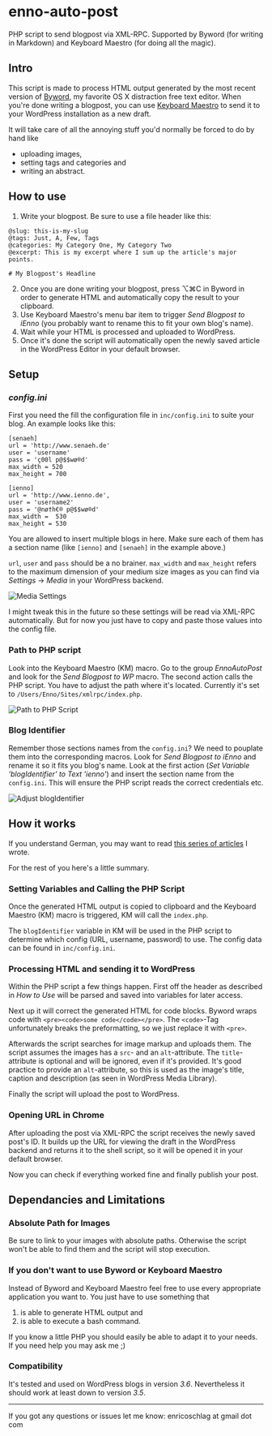 enno-auto-post
==============

PHP script to send blogpost via XML-RPC. Supported by Byword (for writing in Markdown) and Keyboard Maestro (for doing all the magic).

Intro
-----

This script is made to process HTML output generated by the most recent version of [Byword](http://bywordapp.com/ "Byword • A Simple Text Editor for Mac and iOS"), my favorite OS X distraction free text editor. When you're done writing a blogpost, you can use [Keyboard Maestro](http://www.keyboardmaestro.com/ "Keyboard Maestro 5.3.2: Work Faster with Macros for Mac OS X") to send it to your WordPress installation as a new draft.

It will take care of all the annoying stuff you'd normally be forced to do by hand like

- uploading images,
- setting tags and categories and
- writing an abstract.

How to use
----------

1. Write your blogpost. Be sure to use a file header like this:

```
@slug: this-is-my-slug
@tags: Just, A, Few, Tags
@categories: My Category One, My Category Two
@excerpt: This is my excerpt where I sum up the article's major points.

# My Blogpost's Headline
```

2. Once you are done writing your blogpost, press ⌥⌘C in Byword in order to generate HTML and automatically copy the result to your clipboard.
3. Use Keyboard Maestro's menu bar item to trigger *Send Blogpost to iEnno* (you probably want to rename this to fit your own blog's name).
4. Wait while your HTML is processed and uploaded to WordPress.
5. Once it's done the script will automatically open the newly saved article in the WordPress Editor in your default browser.

Setup
-----

### *config.ini*

First you need the fill the configuration file in `inc/config.ini` to suite your blog. An example looks like this:

	[senaeh]
	url = 'http://www.senaeh.de'
	user = 'username'
	pass = 'ç00l p@$$wø®d'
	max_width = 520
	max_height = 700
	
	[ienno]
	url = 'http://www.ienno.de',
	user = 'username2'
	pass = '@nø†h€® p@$$wø®d'
	max_width =  530
	max_height = 530

You are allowed to insert multiple blogs in here. Make sure each of them has a section name (like `[ienno]` and `[senaeh]` in the example above.)

`url`, `user` and `pass` should be a no brainer. `max_width` and `max_height` refers to the maximum dimension of your medium size images as you can find via *Settings* → *Media* in your WordPress backend.

![Media Settings](https://raw.github.com/LeEnno/enno-auto-post/master/screenshot_media_settings.png)

I might tweak this in the future so these settings will be read via XML-RPC automatically. But for now you just have to copy and paste those values into the config file.

### Path to PHP script

Look into the Keyboard Maestro (KM) macro. Go to the group *EnnoAutoPost* and look for the *Send Blogpost to WP* macro. The second action calls the PHP script. You have to adjust the path where it's located. Currently it's set to `/Users/Enno/Sites/xmlrpc/index.php`.

![Path to PHP Script](https://raw.github.com/LeEnno/enno-auto-post/master/screenshot_php_path.png)

### Blog Identifier

Remember those sections names from the `config.ini`? We need to pouplate them into the corresponding macros. Look for *Send Blogpost to iEnno* and rename it so it fits you blog's name. Look at the first action (*Set Variable 'blogIdentifier' to Text 'ienno'*) and insert the section name from the `config.ini`. This will ensure the PHP script reads the correct credentials etc.

![Adjust blogIdentifier](https://raw.github.com/LeEnno/enno-auto-post/master/screenshot_blogIdentifier.png)

How it works
------------

If you understand German, you may want to read [this series of articles](http://www.senaeh.de/seriesenaeh/effizienteres-bloggen-mit-wordpress-dank-xml-rpc/ "Series: Effizienteres Bloggen mit WordPress dank XML-RPC « senäh") I wrote.

For the rest of you here's a little summary.

### Setting Variables and Calling the PHP Script

Once the generated HTML output is copied to clipboard and the Keyboard Maestro (KM) macro is triggered, KM will call the `index.php`.

The `blogIdentifier` variable in KM will be used in the PHP script to determine which config (URL, username, password) to use. The config data can be found in `inc/config.ini`.

### Processing HTML and sending it to WordPress

Within the PHP script a few things happen. First off the header as described in *How to Use* will be parsed and saved into variables for later access.

Next up it will correct the generated HTML for code blocks. Byword wraps code with `<pre><code>some code</code></pre>`. The `<code>`-Tag unfortunately breaks the preformatting, so we just replace it with `<pre>`.

Afterwards the script searches for image markup and uploads them. The script assumes the images has a `src`- and an `alt`-attribute. The `title`-attribute is optional and will be ignored, even if it's provided. It's good practice to provide an `alt`-attribute, so this is used as the image's title, caption and description (as seen in WordPress Media Library).

Finally the script will upload the post to WordPress.

### Opening URL in Chrome

After uploading the post via XML-RPC the script receives the newly saved post's ID. It builds up the URL for viewing the draft in the WordPress backend and returns it to the shell script, so it will be opened it in your default browser.

Now you can check if everything worked fine and finally publish your post.

Dependancies and Limitations
----------------------------

### Absolute Path for Images

Be sure to link to your images with absolute paths. Otherwise the script won't be able to find them and the script will stop execution.

### If you don't want to use Byword or Keyboard Maestro

Instead of Byword and Keyboard Maestro feel free to use every appropriate application you want to. You just have to use something that

1. is able to generate HTML output and
2. is able to execute a bash command.

If you know a little PHP you should easily be able to adapt it to your needs. If you need help you may ask me ;)

### Compatibility

It's tested and used on WordPress blogs in version *3.6*. Nevertheless it should work at least down to version *3.5*.

---

If you got any questions or issues let me know: enricoschlag at gmail dot com